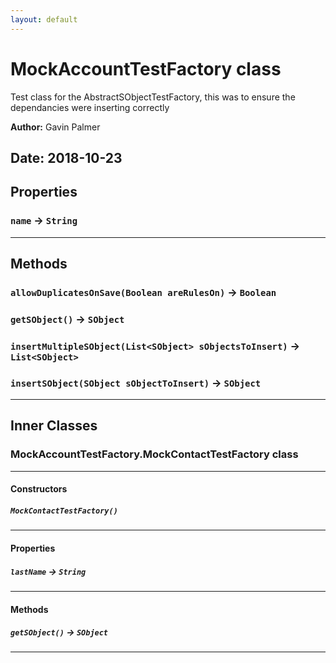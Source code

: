 ```yaml
---
layout: default
---
```

# MockAccountTestFactory class

Test class for the AbstractSObjectTestFactory, this was to ensure the dependancies were inserting correctly


**Author:** Gavin Palmer

**Date:** 2018-10-23
---
## Properties

### `name` → `String`

---
## Methods
### `allowDuplicatesOnSave(Boolean areRulesOn)` → `Boolean`
### `getSObject()` → `SObject`
### `insertMultipleSObject(List<SObject> sObjectsToInsert)` → `List<SObject>`
### `insertSObject(SObject sObjectToInsert)` → `SObject`
---
## Inner Classes

### MockAccountTestFactory.MockContactTestFactory class
---
#### Constructors
##### `MockContactTestFactory()`
---
#### Properties

##### `lastName` → `String`

---
#### Methods
##### `getSObject()` → `SObject`
---

